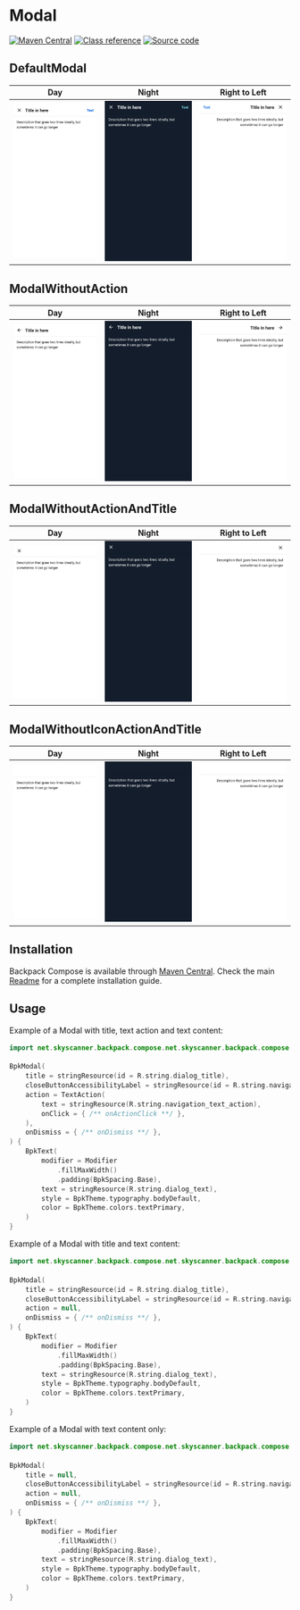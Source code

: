 # Modal

[![Maven Central](https://img.shields.io/maven-central/v/net.skyscanner.backpack/backpack-compose)](https://search.maven.org/artifact/net.skyscanner.backpack/backpack-compose)
[![Class reference](https://img.shields.io/badge/Class%20reference-Android-blue)](https://backpack.github.io/android/backpack-compose/net.skyscanner.backpack.compose.net.skyscanner.backpack.compose.dialog)
[![Source code](https://img.shields.io/badge/Source%20code-GitHub-lightgrey)](https://github.com/Skyscanner/backpack-android/tree/main/backpack-compose/src/main/kotlin/net/skyscanner/backpack/compose/net.skyscanner.backpack.compose.dialog)

## DefaultModal

| Day | Night | Right to Left |
| --- | --- | --- |
| <img src="https://raw.githubusercontent.com/Skyscanner/backpack-android/main/docs/compose/Modal/screenshots/modal-title-action.png" alt="DefaultModal" width="375" /> | <img src="https://raw.githubusercontent.com/Skyscanner/backpack-android/main/docs/compose/Modal/screenshots/modal-title-action_dm.png" alt="DefaultModal - dark mode" width="375" /> | <img src="https://raw.githubusercontent.com/Skyscanner/backpack-android/main/docs/compose/Modal/screenshots/modal-title-action_rtl.png" alt="DefaultModal - rtl mode" width="375" /> |

## ModalWithoutAction

| Day | Night | Right to Left |
| --- | --- | --- |
| <img src="https://raw.githubusercontent.com/Skyscanner/backpack-android/main/docs/compose/Modal/screenshots/modal-title-no-action.png" alt="ModalWithoutAction" width="375" /> | <img src="https://raw.githubusercontent.com/Skyscanner/backpack-android/main/docs/compose/Modal/screenshots/modal-title-no-action_dm.png" alt="ModalWithoutAction - dark mode" width="375" /> | <img src="https://raw.githubusercontent.com/Skyscanner/backpack-android/main/docs/compose/Modal/screenshots/modal-title-no-action_rtl.png" alt="ModalWithoutAction - rtl mode" width="375" /> |

## ModalWithoutActionAndTitle

| Day | Night | Right to Left |
| --- | --- | --- |
| <img src="https://raw.githubusercontent.com/Skyscanner/backpack-android/main/docs/compose/Modal/screenshots/modal-no-title-no-action.png" alt="ModalWithoutActionAndTitle" width="375" /> | <img src="https://raw.githubusercontent.com/Skyscanner/backpack-android/main/docs/compose/Modal/screenshots/modal-no-title-no-action_dm.png" alt="ModalWithoutActionAndTitle - dark mode" width="375" /> | <img src="https://raw.githubusercontent.com/Skyscanner/backpack-android/main/docs/compose/Modal/screenshots/modal-no-title-no-action_rtl.png" alt="ModalWithoutActionAndTitle - rtl mode" width="375" /> |

## ModalWithoutIconActionAndTitle

| Day | Night | Right to Left |
| --- | --- | --- |
| <img src="https://raw.githubusercontent.com/Skyscanner/backpack-android/main/docs/compose/Modal/screenshots/modal-no-icon-no-title-no-action.png" alt="ModalWithoutIconActionAndTitle" width="375" /> | <img src="https://raw.githubusercontent.com/Skyscanner/backpack-android/main/docs/compose/Modal/screenshots/modal-no-icon-no-title-no-action_dm.png" alt="ModalWithoutIconActionAndTitle - dark mode" width="375" /> | <img src="https://raw.githubusercontent.com/Skyscanner/backpack-android/main/docs/compose/Modal/screenshots/modal-no-icon-no-title-no-action_rtl.png" alt="ModalWithoutIconActionAndTitle - rtl mode" width="375" /> |

## Installation

Backpack Compose is available through [Maven Central](https://search.maven.org/artifact/net.skyscanner.backpack/backpack-compose). Check the main [Readme](https://github.com/skyscanner/backpack-android#installation) for a complete installation guide.

## Usage

Example of a Modal with title, text action and text content:

```Kotlin
import net.skyscanner.backpack.compose.net.skyscanner.backpack.compose.dialog.BpkModal

BpkModal(
    title = stringResource(id = R.string.dialog_title),
    closeButtonAccessibilityLabel = stringResource(id = R.string.navigation_accessibility),
    action = TextAction(
        text = stringResource(R.string.navigation_text_action),
        onClick = { /** onActionClick **/ },
    ),
    onDismiss = { /** onDismiss **/ },
) {
    BpkText(
        modifier = Modifier
            .fillMaxWidth()
            .padding(BpkSpacing.Base),
        text = stringResource(R.string.dialog_text),
        style = BpkTheme.typography.bodyDefault,
        color = BpkTheme.colors.textPrimary,
    )
}
```

Example of a Modal with title and text content:

```Kotlin
import net.skyscanner.backpack.compose.net.skyscanner.backpack.compose.dialog.BpkModal

BpkModal(
    title = stringResource(id = R.string.dialog_title),
    closeButtonAccessibilityLabel = stringResource(id = R.string.navigation_accessibility),
    action = null,
    onDismiss = { /** onDismiss **/ },
) {
    BpkText(
        modifier = Modifier
            .fillMaxWidth()
            .padding(BpkSpacing.Base),
        text = stringResource(R.string.dialog_text),
        style = BpkTheme.typography.bodyDefault,
        color = BpkTheme.colors.textPrimary,
    )
}
```

Example of a Modal with text content only:

```Kotlin
import net.skyscanner.backpack.compose.net.skyscanner.backpack.compose.dialog.BpkModal

BpkModal(
    title = null,
    closeButtonAccessibilityLabel = stringResource(id = R.string.navigation_accessibility),
    action = null,
    onDismiss = { /** onDismiss **/ },
) {
    BpkText(
        modifier = Modifier
            .fillMaxWidth()
            .padding(BpkSpacing.Base),
        text = stringResource(R.string.dialog_text),
        style = BpkTheme.typography.bodyDefault,
        color = BpkTheme.colors.textPrimary,
    )
}
```
